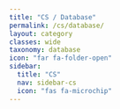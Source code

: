 ```yaml
---
title: "CS / Database"
permalink: /cs/database/
layout: category
classes: wide
taxonomy: database
icon: "far fa-folder-open"
sidebar:
  title: "CS"
  nav: sidebar-cs
  icon: "fas fa-microchip"
---
```


